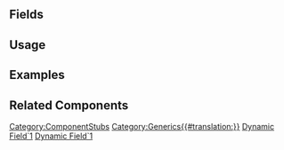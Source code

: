 <languages></languages> <translate>

## Fields

## Usage

## Examples

## Related Components

</translate>

[Category:ComponentStubs](Category:ComponentStubs "wikilink")
[Category:Generics{{#translation:}}](Category:Generics{{#translation:}} "wikilink")
[Dynamic Field\`1](Category:Components{{#translation:}} "wikilink")
[Dynamic
Field\`1](Category:Components:Data:Dynamic{{#translation:}} "wikilink")
